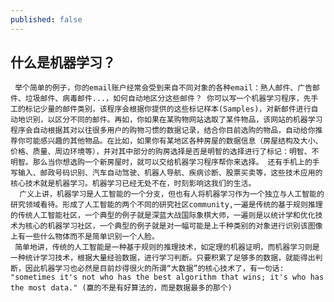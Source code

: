 ```yaml
---
published: false
---
```


## 什么是机器学习？

     举个简单的例子，你的email账户经常会受到来自不同对象的各种email：熟人邮件、广告邮件、垃圾邮件、病毒邮件...，如何自动地区分这些邮件？ 你可以写一个机器学习程序，先手工的标记少量的邮件类别，该程序会根据你提供的这些标记样本(Samples)，对新邮件进行自动地识别，以区分不同的邮件。再如，你如果在某购物网站选取了某件物品，该网站的机器学习程序会自动根据其对以往很多用户的购物习惯的数据记录，结合你目前选购的物品，自动给你推荐你可能感兴趣的其他物品。在比如，如果你有某地区各种房屋的数据信息（房屋结构及大小、价格、质量、周边环境等），并对其中部分的购房选择是否是明智的选择进行了标记：明智、不明智。那么当你想选购一个新房屋时，就可以交给机器学习程序帮你来选择。 还有手机上的手写输入、邮政号码识别、汽车自动驾驶、机器人导航、疾病诊断、股票买卖等，这些技术应用的核心技术就是机器学习。机器学习已经无处不在，时刻影响这我们的生活。      
      广义上讲，机器学习是人工智能的一个分支，但也有人将机器学习作为一个独立与人工智能的研究领域看待。形成了人工智能的两个不同的研究社区community,一遍是传统的基于规则推理的传统人工智能社区，一个典型的例子就是深蓝大战国际象棋大师，一遍则是以统计学和优化技术为核心的机器学习社区，一个典型的例子就是对一幅可能是上千种类别的对象进行识别该图像上有一些什么物体而不是简单识别一个人脸。
     简单地讲，传统的人工智能是一种基于规则的推理技术，如定理的机器证明，而机器学习则是一种统计学习技术，根据大量经验数据，进行学习判断。只要积累了足够多的数据，就能得出判断，因此机器学习也必然是目前炒得很火的所谓“大数据”的核心技术了，有一句话: "sometimes it's not who has the best algorithm that wins; it's who has the most data." (赢的不是有好算法的，而是数据最多的那个)